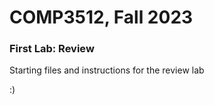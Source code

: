 # COMP3512, Fall 2023
### First Lab: Review
Starting files and instructions for the review lab

:)
  
